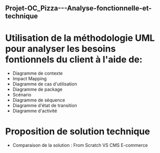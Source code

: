 ## Projet-OC_Pizza---Analyse-fonctionnelle-et-technique

# Utilisation de la méthodologie UML pour analyser les besoins fontionnels du client à l'aide de:
  - Diagramme de contexte
  - Impact Mapping
  - Diagramme de cas d'utilisation 
  - Diagramme de package
  - Scénario
  - Diagramme de séquence
  - Diagramme d'état de transition
  - Diagramme d'activité
  
# Proposition de solution technique 
 - Comparaison de la solution : From Scratch VS CMS E-commerce
